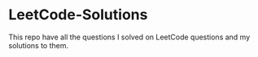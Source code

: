 # LeetCode-Solutions
This repo have all the questions I solved on LeetCode questions and my solutions to them.

